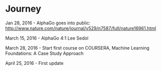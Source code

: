 # Journey

Jan 28, 2016 - AlphaGo goes into public: http://www.nature.com/nature/journal/v529/n7587/full/nature16961.html

March 15, 2016 - AlphaGo 4:1 Lee Sedol

March 28, 2016 - Start first course on COURSERA, Machine Learning Foundations: A Case Study Approach

April 25, 2016 - First update
